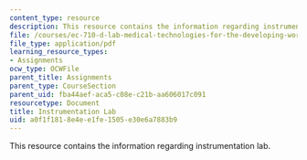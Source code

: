 ```yaml
---
content_type: resource
description: This resource contains the information regarding instrumentation lab.
file: /courses/ec-710-d-lab-medical-technologies-for-the-developing-world-spring-2010/a0f1f1818e4ee1fe1505e30e6a7883b9_MITEC_710S10_instrumn_lab.pdf
file_type: application/pdf
learning_resource_types:
- Assignments
ocw_type: OCWFile
parent_title: Assignments
parent_type: CourseSection
parent_uid: fba44aef-aca5-c08e-c21b-aa606017c091
resourcetype: Document
title: Instrumentation Lab
uid: a0f1f181-8e4e-e1fe-1505-e30e6a7883b9
---
```

This resource contains the information regarding instrumentation lab.

